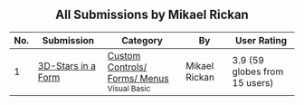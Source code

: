 ﻿<div align="center">

## All Submissions by Mikael Rickan

</div>

No.  | Submission | Category | By   | User Rating
---- | ---------- | -------- | ---- | -----------
1 | [3D\-Stars in a Form<br />](https://github.com/Planet-Source-Code/mikael-rickan-3d-stars-in-a-form__1-920) | [Custom Controls/ Forms/  Menus<br /><sup>Visual Basic</sup>](../ByCategory/custom-controls-forms-menus__1-4.md) | Mikael Rickan | 3.9 (59 globes from 15 users)
